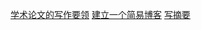 
[学术论文的写作要领](https://zshene.github.io/Summary/写论文)
[建立一个简易博客](https://zshene.github.io/Summary/建博客)
[写摘要](https://zshene.github.io/Summary/写摘要)
